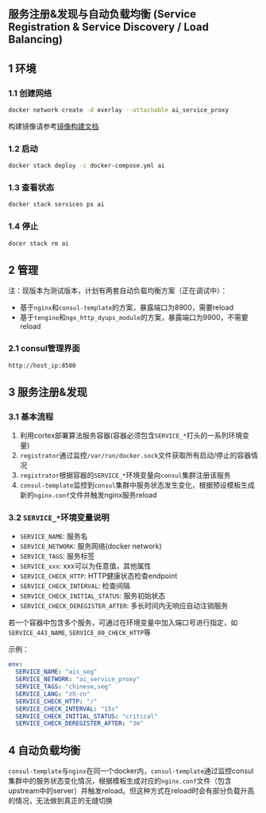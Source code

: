 ## 服务注册&发现与自动负载均衡 (Service Registration & Service Discovery / Load Balancing)

## 1 环境

### 1.1 创建网络

```bash
docker network create -d overlay --attachable ai_service_proxy
```

构建镜像请参考[镜像构建文档](../docs/images-build.md)

### 1.2 启动

```bash
docker stack deploy -c docker-compose.yml ai
```

### 1.3 查看状态
```bash
docker stack services ps ai
```

### 1.4 停止

```bash
docer stack rm ai
```

## 2 管理

注：现版本为测试版本，计划有两套自动负载均衡方案（正在调试中）：

- 基于`nginx`和`consul-template`的方案，暴露端口为8900，需要reload
- 基于`tengine`和`ngx_http_dyups_module`的方案，暴露端口为9900，不需要reload

### 2.1 consul管理界面

```bash
http://host_ip:8500
```

## 3 服务注册&发现

### 3.1 基本流程

1. 利用cortex部署算法服务容器(容器必须包含`SERVICE_*`打头的一系列环境变量)
2. `registrator`通过监控`/var/run/docker.sock`文件获取所有启动/停止的容器情况
3. `registrator`根据容器的`SERVICE_*`环境变量向`consul`集群注册该服务
4. `consul-template`监控到`consul`集群中服务状态发生变化，根据预设模板生成新的`nginx.conf`文件并触发nginx服务reload

### 3.2 `SERVICE_*`环境变量说明

- `SERVICE_NAME`: 服务名
- `SERVICE_NETWORK`: 服务网络(docker network)
- `SERVICE_TAGS`: 服务标签
- `SERVICE_xxx`: xxx可以为任意值，其他属性
- `SERVICE_CHECK_HTTP`: HTTP健康状态检查endpoint
- `SERVICE_CHECK_INTERVAL`: 检查间隔
- `SERVICE_CHECK_INITIAL_STATUS`: 服务初始状态
- `SERVICE_CHECK_DEREGISTER_AFTER`: 多长时间内无响应自动注销服务

若一个容器中包含多个服务，可通过在环境变量中加入端口号进行指定，如`SERVICE_443_NAME`, `SERVICE_80_CHECK_HTTP`等

示例：
```yaml
env:
  SERVICE_NAME: "ais_seg"
  SERVICE_NETWORK: "ai_service_proxy"
  SERVICE_TAGS: "chinese,seg"
  SERVICE_LANG: "zh-cn"
  SERVICE_CHECK_HTTP: "/"
  SERVICE_CHECK_INTERVAL: "15s"
  SERVICE_CHECK_INITIAL_STATUS: "critical"
  SERVICE_CHECK_DEREGISTER_AFTER: "3m"
```

## 4 自动负载均衡

`consul-template`与`nginx`在同一个docker内，`consul-template`通过监控consul集群中的服务状态变化情况，根据模板生成对应的`nginx.conf`文件（包含upstream中的server）并触发reload。但这种方式在reload时会有部分负载升高的情况，无法做到真正的无缝切换

